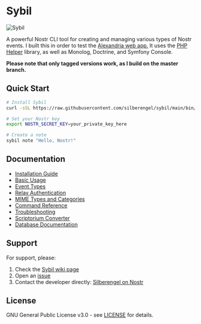 # Sybil

![Sybil](https://i.nostr.build/Jo7qwDu7rgYkMIWJ.png)

A powerful Nostr CLI tool for creating and managing various types of Nostr events. I built this in order to test the [Alexandria web app.](https://next-alexandria.gitcitadel.eu/about) It uses the [PHP Helper](https://gitcitadel.com/r/naddr1qvzqqqrhnypzqpnrnguxe8qszsshvgkvhn6qjzxy7xsvx03rlrtddr62haj4lrm3qy88wumn8ghj7mn0wvhxcmmv9uqqjmn0wd68yttsdpcqa874nw) library, as well as Monolog, Doctrine, and Symfony Console.

**Please note that only tagged versions work, as I build on the master branch.**

## Quick Start

```bash
# Install Sybil
curl -sSL https://raw.githubusercontent.com/silberengel/sybil/main/bin/install.sh | bash

# Set your Nostr key
export NOSTR_SECRET_KEY=your_private_key_here

# Create a note
sybil note "Hello, Nostr!"
```

## Documentation

- [Installation Guide](docs/installation.md)
- [Basic Usage](docs/basic-usage.md)
- [Event Types](docs/event-types.md)
- [Relay Authentication](docs/relay-authentication.md)
- [MIME Types and Categories](docs/mime-types.md)
- [Command Reference](docs/command-reference.md)
- [Troubleshooting](docs/troubleshooting.md)
- [Scriptorium Converter](docs/scriptorium.md)
- [Database Documentation](docs/database.md)

## Support

For support, please:
1. Check the [Sybil wiki page](https://next-alexandria.gitcitadel.eu/publication?d=sybil)
2. Open an [issue](https://gitcitadel.com/r/naddr1qvzqqqrhnypzplfq3m5v3u5r0q9f255fdeyz8nyac6lagssx8zy4wugxjs8ajf7pqythwumn8ghj7un9d3shjtnwdaehgu3wvfskuep0qqz4x7tzd9kqftxaxq)
3. Contact the developer directly: [Silberengel on Nostr](https://gitcitadel.com/p/npub1l5sga6xg72phsz5422ykujprejwud075ggrr3z2hwyrfgr7eylqstegx9z)

## License

GNU General Public License v3.0 - see [LICENSE](LICENSE) for details.